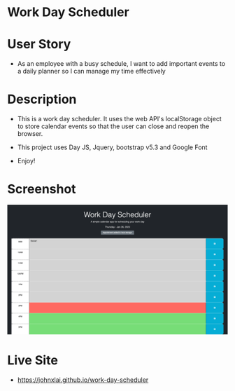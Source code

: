 # Work Day Scheduler


# User Story
* As an employee with a busy schedule, I want to add important events to a daily planner so I can manage my time effectively



# Description
* This is a work day scheduler.  It uses the web API's localStorage object to store calendar events so that the user can close and reopen the browser.

* This project uses Day JS, Jquery, bootstrap v5.3 and Google Font
* Enjoy!


# Screenshot
![Final Website](assets/img/work-day-scheduler.png)

# Live Site
* https://johnxlai.github.io/work-day-scheduler
